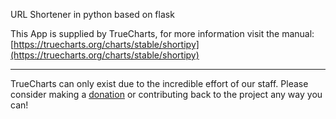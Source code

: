 URL Shortener in python based on flask

This App is supplied by TrueCharts, for more information visit the manual: [https://truecharts.org/charts/stable/shortipy](https://truecharts.org/charts/stable/shortipy)

---

TrueCharts can only exist due to the incredible effort of our staff.
Please consider making a [donation](https://truecharts.org/sponsor) or contributing back to the project any way you can!
